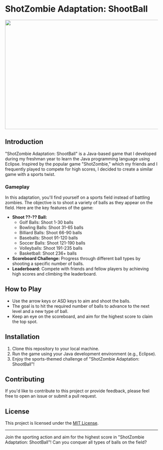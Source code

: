 # ShotZombie Adaptation: ShootBall

<img src="video/Shoot-ball.gif" width="640" height="360">

## Introduction

"ShotZombie Adaptation: ShootBall" is a Java-based game that I developed during my freshman year to learn the Java programming language using Eclipse. Inspired by the popular game "ShotZombie," which my friends and I frequently played to compete for high scores, I decided to create a similar game with a sports twist.

### Gameplay

In this adaptation, you'll find yourself on a sports field instead of battling zombies. The objective is to shoot a variety of balls as they appear on the field. Here are the key features of the game:

- **Shoot ??-?? Ball:**
  - Golf Balls: Shoot 1-30 balls
  - Bowling Balls: Shoot 31-65 balls
  - Billiard Balls: Shoot 66-90 balls
  - Baseballs: Shoot 91-120 balls
  - Soccer Balls: Shoot 121-190 balls
  - Volleyballs: Shoot 191-235 balls
  - Basketball: Shoot 236+ balls
- **Scoreboard Challenge:** Progress through different ball types by shooting a specific number of balls.
- **Leaderboard:** Compete with friends and fellow players by achieving high scores and climbing the leaderboard.

## How to Play

- Use the arrow keys or ASD keys to aim and shoot the balls.
- The goal is to hit the required number of balls to advance to the next level and a new type of ball.
- Keep an eye on the scoreboard, and aim for the highest score to claim the top spot.

## Installation

1. Clone this repository to your local machine.
2. Run the game using your Java development environment (e.g., Eclipse).
3. Enjoy the sports-themed challenge of "ShotZombie Adaptation: ShootBall"!

## Contributing

If you'd like to contribute to this project or provide feedback, please feel free to open an issue or submit a pull request.

## License

This project is licensed under the [MIT License](LICENSE).

---

Join the sporting action and aim for the highest score in "ShotZombie Adaptation: ShootBall"! Can you conquer all types of balls on the field?
